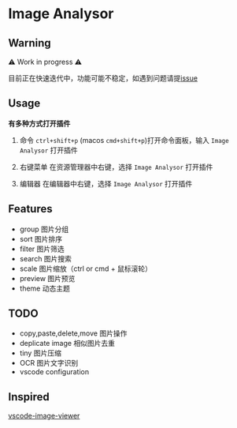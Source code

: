 # Image Analysor

## Warning

⚠️ Work in progress ⚠️

目前正在快速迭代中，功能可能不稳定，如遇到问题请提[issue](https://github.com/hemengke1997/vscode-image-analysor/issues)

## Usage

**有多种方式打开插件**

1. 命令
`ctrl+shift+p` (macos `cmd+shift+p`)打开命令面板，输入 `Image Analysor` 打开插件

2. 右键菜单
在资源管理器中右键，选择 `Image Analysor` 打开插件

3. 编辑器
在编辑器中右键，选择 `Image Analysor` 打开插件

## Features

- group 图片分组
- sort 图片排序
- filter 图片筛选
- search 图片搜索
- scale 图片缩放（ctrl or cmd + 鼠标滚轮）
- preview 图片预览
- theme 动态主题

## TODO

- copy,paste,delete,move 图片操作
- deplicate image 相似图片去重
- tiny 图片压缩
- OCR 图片文字识别
- vscode configuration


## Inspired
[vscode-image-viewer](https://github.com/ZhangJian1713/vscode-image-analysor)
